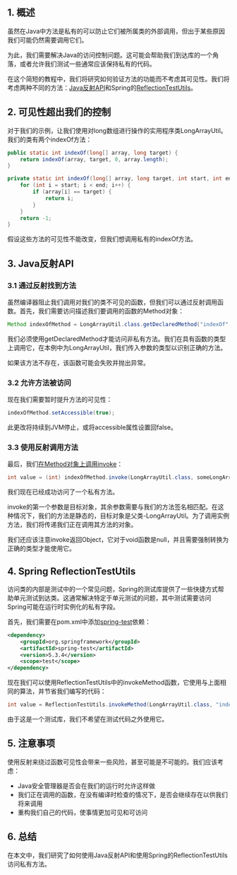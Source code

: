 ## 1. 概述

虽然在Java中方法是私有的可以防止它们被所属类的外部调用，但出于某些原因我们可能仍然需要调用它们。

为此，我们需要解决Java的访问控制问题。这可能会帮助我们到达库的一个角落，或者允许我们测试一些通常应该保持私有的代码。

在这个简短的教程中，我们将研究如何验证方法的功能而不考虑其可见性。我们将考虑两种不同的方法：[Java反射API](https://www.baeldung.com/java-reflection)和Spring的[ReflectionTestUtils](https://www.baeldung.com/spring-reflection-test-utils)。

## 2. 可见性超出我们的控制

对于我们的示例，让我们使用对long数组进行操作的实用程序类LongArrayUtil。我们的类有两个indexOf方法：

```java
public static int indexOf(long[] array, long target) {
    return indexOf(array, target, 0, array.length);
}

private static int indexOf(long[] array, long target, int start, int end) {
    for (int i = start; i < end; i++) {
        if (array[i] == target) {
            return i;
        }
    }
    return -1;
}
```

假设这些方法的可见性不能改变，但我们想调用私有的indexOf方法。

## 3. Java反射API

### 3.1 通过反射找到方法

虽然编译器阻止我们调用对我们的类不可见的函数，但我们可以通过反射调用函数。首先，我们需要访问描述我们要调用的函数的Method对象：

```java
Method indexOfMethod = LongArrayUtil.class.getDeclaredMethod("indexOf", long[].class, long.class, int.class, int.class);
```

我们必须使用getDeclaredMethod才能访问非私有方法。我们在具有函数的类型上调用它，在本例中为LongArrayUtil，我们传入参数的类型以识别正确的方法。

如果该方法不存在，该函数可能会失败并抛出异常。

### 3.2 允许方法被访问

现在我们需要暂时提升方法的可见性：

```java
indexOfMethod.setAccessible(true);
```

此更改将持续到JVM停止，或将accessible属性设置回false。

### 3.3 使用反射调用方法

最后，我们[在Method对象上调用invoke](https://www.baeldung.com/java-method-reflection)：

```java
int value = (int) indexOfMethod.invoke(LongArrayUtil.class, someLongArray, 2L, 0, someLongArray.length);
```

我们现在已经成功访问了一个私有方法。

invoke的第一个参数是目标对象，其余参数需要与我们的方法签名相匹配。在这种情况下，我们的方法是静态的，目标对象是父类-LongArrayUtil。为了调用实例方法，我们将传递我们正在调用其方法的对象。

我们还应该注意invoke返回Object，它对于void函数是null，并且需要强制转换为正确的类型才能使用它。

## 4. Spring ReflectionTestUtils

访问类的内部是测试中的一个常见问题，Spring的测试库提供了一些快捷方式帮助单元测试到达类。这通常解决特定于单元测试的问题，其中测试需要访问Spring可能在运行时实例化的私有字段。

首先，我们需要在pom.xml中添加[spring-test](https://search.maven.org/search?q=a:spring-test)依赖：

```xml
<dependency>
    <groupId>org.springframework</groupId>
    <artifactId>spring-test</artifactId>
    <version>5.3.4</version>
    <scope>test</scope>
</dependency>
```

现在我们可以使用ReflectionTestUtils中的invokeMethod函数，它使用与上面相同的算法，并节省我们编写的代码：

```java
int value = ReflectionTestUtils.invokeMethod(LongArrayUtil.class, "indexOf", someLongArray, 1L, 1, someLongArray.length);
```

由于这是一个测试库，我们不希望在测试代码之外使用它。

## 5. 注意事项

使用反射来绕过函数可见性会带来一些风险，甚至可能是不可能的。我们应该考虑：

-   Java安全管理器是否会在我们的运行时允许这样做
-   我们正在调用的函数，在没有编译时检查的情况下，是否会继续存在以供我们将来调用
-   重构我们自己的代码，使事情更加可见和可访问

## 6. 总结

在本文中，我们研究了如何使用Java反射API和使用Spring的ReflectionTestUtils访问私有方法。